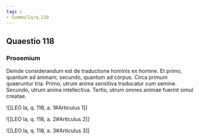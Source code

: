```yaml
---
tags : 
- Summa/Ia/q.118
---
```


## Quaestio 118

### Prooemium

Deinde considerandum est de traductione hominis ex homine. Et primo, quantum ad animam; secundo, quantum ad corpus. Circa primum quaeruntur tria. Primo, utrum anima sensitiva traducatur cum semine. Secundo, utrum anima intellectiva. Tertio, utrum omnes animae fuerint simul creatae.

![[LEO Ia, q. 118, a. 1#Articulus 1]]

![[LEO Ia, q. 118, a. 2#Articulus 2]]

![[LEO Ia, q. 118, a. 3#Articulus 3]]


